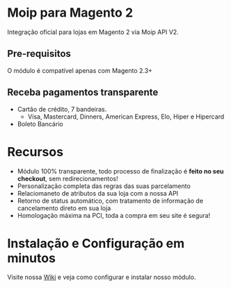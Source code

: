 # Moip para Magento 2

Integração oficial para lojas em Magento 2 via Moip API V2.

## Pre-requisitos
O módulo é compatível apenas com Magento 2.3+

## Receba pagamentos transparente

  - Cartão de crédito, 7 bandeiras.
    - Visa, Mastercard, Dinners, American Express, Elo, Hiper e Hipercard 
  - Boleto Bancário

# Recursos

  - Módulo 100% transparente, todo processo de finalização é **feito no seu checkout**, sem redirecionamentos!
  - Personalização completa das regras das suas parcelamento
  - Relaciomaneto de atributos da sua loja com a nossa API
  - Retorno de status automático, com tratamento de informação de cancelamento direto em sua loja
  - Homologação máxima na PCI, toda a compra em seu site é segura! 
  


# Instalação e Configuração em minutos

Visite nossa [Wiki][wiki] e veja como configurar e instalar nosso módulo.

   [Wiki]: <https://github.com/moip/magento2/wiki>

